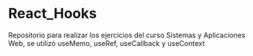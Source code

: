 # React_Hooks
Repositorio para realizar los ejercicios del curso Sistemas y Aplicaciones Web, se utilizó useMemo, useRef, useCallback y useContext
